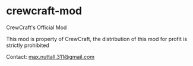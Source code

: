 # crewcraft-mod
CrewCraft's Official Mod

This mod is property of CrewCraft, the distribution of this mod for profit is strictly prohibited

Contact: max.nuttall.311@gmail.com
